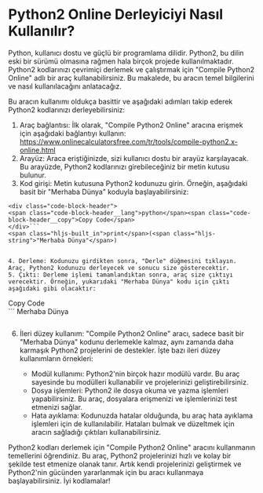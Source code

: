 Python2 Online Derleyiciyi Nasıl Kullanılır?
============================================

Python, kullanıcı dostu ve güçlü bir programlama dilidir. Python2, bu dilin eski bir sürümü olmasına rağmen hala birçok projede kullanılmaktadır. Python2 kodlarınızı çevrimiçi derlemek ve çalıştırmak için "Compile Python2 Online" adlı bir araç kullanabilirsiniz. Bu makalede, bu aracın temel bilgilerini ve nasıl kullanılacağını anlatacağız.

Bu aracın kullanımı oldukça basittir ve aşağıdaki adımları takip ederek Python2 kodlarınızı derleyebilirsiniz:

1. Araç bağlantısı: İlk olarak, "Compile Python2 Online" aracına erişmek için aşağıdaki bağlantıyı kullanın: <https://www.onlinecalculatorsfree.com/tr/tools/compile-python2.x-online.html>
2. Arayüz: Araca eriştiğinizde, sizi kullanıcı dostu bir arayüz karşılayacak. Bu arayüzde, Python2 kodlarınızı girebileceğiniz bir metin kutusu bulunur.
3. Kod girişi: Metin kutusuna Python2 kodunuzu girin. Örneğin, aşağıdaki basit bir "Merhaba Dünya" koduyla başlayabilirsiniz:

```
<div class="code-block-header">
<span class="code-block-header__lang">python</span><span class="code-block-header__copy">Copy Code</span>
</div>```
<span class="hljs-built_in">print</span>(<span class="hljs-string">"Merhaba Dünya"</span>)

```
```

4. Derleme: Kodunuzu girdikten sonra, "Derle" düğmesini tıklayın. Araç, Python2 kodunuzu derleyecek ve sonucu size gösterecektir.
5. Çıktı: Derleme işlemi tamamlandıktan sonra, araç size çıktıyı verecektir. Örneğin, yukarıdaki "Merhaba Dünya" kodu için çıktı aşağıdaki gibi olacaktır:

```
<div class="code-block-header">
<span class="code-block-header__lang"></span><span class="code-block-header__copy">Copy Code</span>
</div>```
<span class="hljs-variable">Merhaba</span> <span class="hljs-built_in">D</span>ü<span class="hljs-variable">nya</span>

```
```

6. İleri düzey kullanım: "Compile Python2 Online" aracı, sadece basit bir "Merhaba Dünya" kodunu derlemekle kalmaz, aynı zamanda daha karmaşık Python2 projelerini de destekler. İşte bazı ileri düzey kullanımların örnekleri:
    
    
    - Modül kullanımı: Python2'nin birçok hazır modülü vardır. Bu araç sayesinde bu modülleri kullanabilir ve projelerinizi geliştirebilirsiniz.
    - Dosya işlemleri: Python2 ile dosya okuma ve yazma işlemleri yapabilirsiniz. Bu araç, dosyalara erişmenizi ve işlemlerinizi test etmenizi sağlar.
    - Hata ayıklama: Kodunuzda hatalar olduğunda, bu araç hata ayıklama işlemleri için de kullanılabilir. Hataları bulmak ve düzeltmek için aracın sağladığı çıktıları kullanabilirsiniz.

Python2 kodları derlemek için "Compile Python2 Online" aracını kullanmanın temellerini öğrendiniz. Bu araç, Python2 projelerinizi hızlı ve kolay bir şekilde test etmenize olanak tanır. Artık kendi projelerinizi geliştirmek ve Python2'nin gücünden yararlanmak için bu aracı kullanmaya başlayabilirsiniz. İyi kodlamalar!